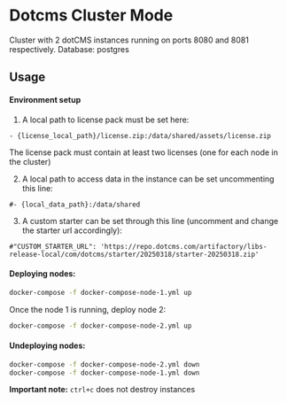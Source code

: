 # Dotcms Cluster Mode

Cluster with 2 dotCMS instances running on ports 8080 and 8081 respectively. Database: postgres

## Usage

#### Environment setup

1. A local path to license pack must be set here:

```
- {license_local_path}/license.zip:/data/shared/assets/license.zip
```

The license pack must contain at least two licenses (one for each node in the cluster)

2. A local path to access data in the instance can be set uncommenting this line:

```
#- {local_data_path}:/data/shared
```

3. A custom starter can be set through this line (uncomment and change the starter url accordingly):

```
#"CUSTOM_STARTER_URL": 'https://repo.dotcms.com/artifactory/libs-release-local/com/dotcms/starter/20250318/starter-20250318.zip'
```

#### Deploying nodes:

```bash
docker-compose -f docker-compose-node-1.yml up

```

Once the node 1 is running, deploy node 2:

```bash
docker-compose -f docker-compose-node-2.yml up

```

#### Undeploying nodes:

```bash
docker-compose -f docker-compose-node-2.yml down
docker-compose -f docker-compose-node-1.yml down
```

**Important note:** `ctrl+c` does not destroy instances
